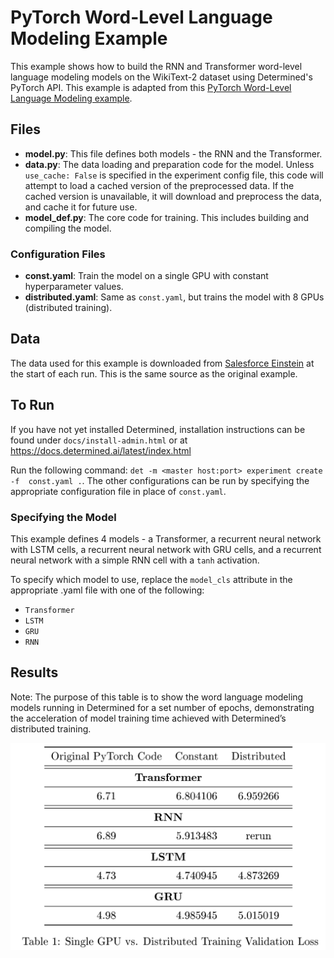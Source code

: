 # PyTorch Word-Level Language Modeling Example

This example shows how to build the RNN and Transformer word-level language modeling models
on the WikiText-2 dataset using Determined's PyTorch API. This example is adapted 
from this [PyTorch Word-Level Language Modeling example](https://github.com/pytorch/examples/tree/master/word_language_model).

## Files
* **model.py**: This file defines both models - the RNN and the Transformer.
* **data.py**: The data loading and preparation code for the model. Unless `use_cache: False` is specified in the experiment config file, this code will attempt to load a cached version of the preprocessed data. If the cached version is unavailable, it will download and preprocess the data, and cache it for future use.
* **model_def.py**: The core code for training. This includes building and compiling the model.

### Configuration Files
* **const.yaml**: Train the model on a single GPU with constant hyperparameter values.
* **distributed.yaml**: Same as `const.yaml`, but trains the model with 8 GPUs (distributed training).

## Data
The data used for this example is downloaded from [Salesforce Einstein](https://www.salesforce.com/products/einstein/ai-research/the-wikitext-dependency-language-modeling-dataset/) at the start of each run. This is the same source as the original example.

## To Run
If you have not yet installed Determined, installation instructions can be found
under `docs/install-admin.html` or at https://docs.determined.ai/latest/index.html

Run the following command: `det -m <master host:port> experiment create -f 
const.yaml .`. The other configurations can be run by specifying the appropriate 
configuration file in place of `const.yaml`.

### Specifying the Model
This example defines 4 models - a Transformer, a recurrent neural network with LSTM cells,
a recurrent neural network with GRU cells, and a recurrent neural network with a simple RNN cell with a `tanh` activation.

To specify which model to use, replace the `model_cls` attribute in the appropriate .yaml file with one of the following:
* `Transformer`
* `LSTM`
* `GRU`
* `RNN`

## Results
Note: The purpose of this table is to show the word language modeling models running in Determined 
for a set number of epochs, demonstrating the acceleration of model training time 
achieved with Determined’s distributed training.

![Single GPU vs. Distributed Training with Determined AI](validation_loss_table.png)